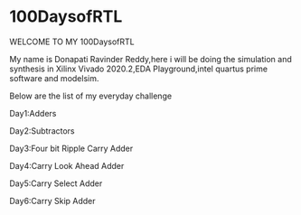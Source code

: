 # 100DaysofRTL
WELCOME TO MY 100DaysofRTL

My name is Donapati Ravinder Reddy,here i will be doing the simulation and synthesis in Xilinx Vivado 2020.2,EDA Playground,intel quartus prime software and modelsim.

Below are the list of my everyday challenge

Day1:Adders

Day2:Subtractors

Day3:Four bit Ripple Carry Adder

Day4:Carry Look Ahead Adder

Day5:Carry Select Adder

Day6:Carry Skip Adder
